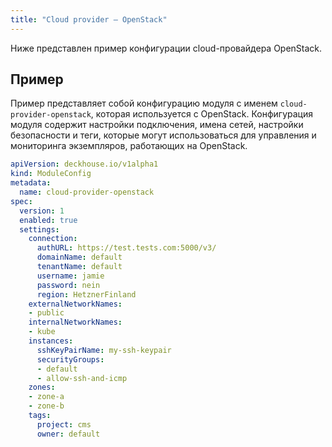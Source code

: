 ```yaml
---
title: "Cloud provider — OpenStack"
---
```


Ниже представлен пример конфигурации cloud-провайдера OpenStack.

## Пример

Пример представляет собой конфигурацию модуля с именем `cloud-provider-openstack`, которая используется с OpenStack. Конфигурация модуля содержит настройки подключения, имена сетей, настройки безопасности и теги, которые могут использоваться для управления и мониторинга экземпляров, работающих на OpenStack.

```yaml
apiVersion: deckhouse.io/v1alpha1
kind: ModuleConfig
metadata:
  name: cloud-provider-openstack
spec:
  version: 1
  enabled: true
  settings:
    connection:
      authURL: https://test.tests.com:5000/v3/
      domainName: default
      tenantName: default
      username: jamie
      password: nein
      region: HetznerFinland
    externalNetworkNames:
    - public
    internalNetworkNames:
    - kube
    instances:
      sshKeyPairName: my-ssh-keypair
      securityGroups:
      - default
      - allow-ssh-and-icmp
    zones:
    - zone-a
    - zone-b
    tags:
      project: cms
      owner: default
```
